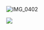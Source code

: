 
![IMG_0402](https://github.com/user-attachments/assets/893eaa83-2d2a-40c5-bd9d-ddfe96743c04)



           
   ![](https://komarev.com/ghpvc/?username=kiitagawas&color=blue) 


